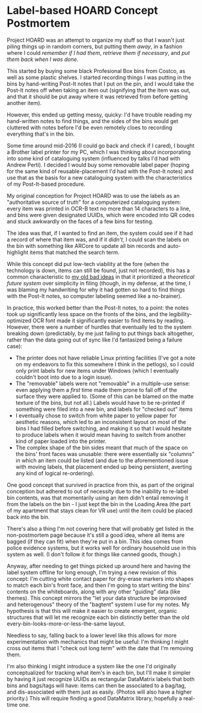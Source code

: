 # Label-based HOARD Concept Postmortem

Project HOARD was an attempt to organize my stuff so that I wasn't just piling things up in random corners, but putting them *away*, in a fashion where I could *remember if I had them*, *retrieve them if necessary*, and *put them back when I was done*.

This started by buying some black Profesional Box bins from Costco, as well as some plastic shelves. I started recording things I was putting in the bins by hand-writing Post-It notes that I put on the pin, and I would take the Post-It notes off when taking an item out (signifying that the item was out, and that it should be put away where it was retrieved from before getting another item).

However, this ended up getting messy, quicky: I'd have trouble reading my hand-written notes to find things, and the sides of the bins would get cluttered with notes before I'd be even remotely cloes to recording everything that's in the bin.

Some time around mid-2016 (I could go back and check if I cared), I bought a Brother label printer for my PC, which I was thinking about incorporating into some kind of cataloguing system (influenced by talks I'd had with Andrew Perti). I decided I would buy some removable label paper (hoping for the same kind of reusable-placement I'd had with the Post-It notes) and use that as the basis for a new cataloguing system with the characteristics of my Post-It-based procedure.

My original conception for Project HOARD was to use the labels as an "authoritative source of truth" for a computerized cataloguing system: every item was printed in OCR-B text no more than 14 characters to a line, and bins were given designated UUIDs, which were encoded into QR codes and stuck awkwardly on the faces of a few bins for testing.

The idea was that, if I wanted to find an item, the system could see if it had a record of where that item was, and if it *didn't*, I could scan the labels on the bin with something like ARCore to update all bin records and auto-highlight items that matched the search term.

While this concept did put low-tech viability at the fore (when the technology is down, items can still be found, just not recorded), this has a common characteristic to [my old bad ideas][MOBI] in that it prioritized a *theoretical future system* over simplicity in filing (though, in my defense, at the time, I was blaming my handwriting for why it had gotten so hard to find things with the Post-It notes, so computer labeling seemed like a no-brainer).

[MOBI]: f3f3d6ba-6342-415a-9f3b-ab4f1d75a692.md

In practice, this worked better than the Post-It notes, to a point: the notes took up significantly less space on the fronts of the bins, and the legibility-optimized OCR font made it significantly easier to find items by reading. However, there were a number of hurdles that eventually led to the system breaking down (predictably, by me just failing to put things back altogether, rather than the data going out of sync like I'd fantasized being a failure case):

- The printer does not have reliable Linux printing facilities (I've got a note on my endeavors to fix this somewhere I think in the petlogs), so I could only print labels for new items under Windows (which I eventually couldn't boot into due to a login issue).
- The "removable" labels were not "removable" in a multiple-use sense: even applying them a *first* time made them prone to fall off of the surface they were applied to. (Some of this can be blamed on the matte texture of the bins, but not all.) Labels would have to be re-printed if something were filed into a new bin, and labels for "checked out" items
- I eventually chose to switch from white paper to yellow paper for aesthetic reasons, which led to an inconsistent layout on most of the bins I had filled before switching, and making it so that I would hesitate to produce labels when it would mean having to switch from another kind of paper loaded into the printer.
- The complex shape of the bin sides meant that much of the space on the bins' front faces was unusable: there were essentially six "columns" in which an item could be listed (and due to the aforementioned issue with moving labels, that placement ended up being persistent, averting any kind of logical re-ordering).

One good concept that survived in practice from this, as part of the original conception but adhered to out of necessity due to the inability to re-label bin contents, was that momentarily using an item didn't entail removing it from the labels on the bin - I just kept the bin in the Loading Area (the part of my apartment that stays clean for VR use) until the item could be placed back into the bin.

There's also a thing I'm not covering here that will probably get listed in the non-postmortem page because it's still a good idea, where all items are bagged (if they can fit) when they're put in a bin. This idea comes from police evidence systems, but it works well for ordinary household use in this system as well. (I don't follow it for things like canned goods, though.)

Anyway, after needing to get things picked up around here and having the label system offline for long enough, I'm trying a new revision of this concept: I'm cutting white contact paper for dry-erase markers into shapes to match each bin's front face, and then I'm going to start writing the bins' contents on the whiteboards, along with any other "guiding" data (like themes). This concept mirrors the "let your data structure be improvised and heterogenous" theory of the "bagtent" system I use for my notes. My hypothesis is that this will make it easier to create emergent, organic structures that will let me recognize each bin distinctly better than the old every-bin-looks-more-or-less-the-same layout.

Needless to say, falling back to a lower level like this allows for more experimentation with mechanics that might be useful: I'm thinking I might cross out items that I "check out long term" with the date that I'm removing them.

I'm also thinking I might introduce a system like the one I'd originally conceptualized for tracking what item's in each bin, but I'll make it simpler by having it just recognize UUIDs as rectangular DataMatrix labels that both bins and bags/tags will have: items can then be associated to a bag/tag, and dis-associated with them just as easily. (Photos will also have a higher priority.) This will require finding a good DataMatrix library, hopefully a real-time one.
